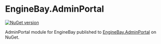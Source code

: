 # EngineBay.AdminPortal

[![NuGet version](https://badge.fury.io/nu/EngineBay.AdminPortal.svg)](https://badge.fury.io/nu/EngineBay.AdminPortal)

AdminPortal module for EngineBay published to [EngineBay.AdminPortal](https://www.nuget.org/packages/EngineBay.AdminPortal/) on NuGet.
